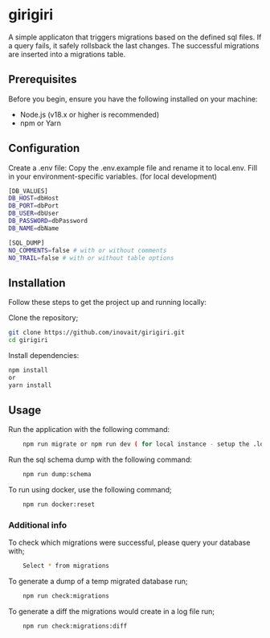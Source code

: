 # girigiri

A simple applicaton that triggers migrations based on the defined sql files.
If a query fails, it safely rollsback the last changes. 
The successful migrations are inserted into a migrations table.

## Prerequisites
Before you begin, ensure you have the following installed on your machine:

- Node.js (v18.x or higher is recommended)
- npm or Yarn

## Configuration

Create a .env file:
Copy the .env.example file and rename it to local.env. Fill in your environment-specific variables. (for local development)

```sh
[DB_VALUES]
DB_HOST=dbHost
DB_PORT=dbPort
DB_USER=dbUser
DB_PASSWORD=dbPassword
DB_NAME=dbName

[SQL_DUMP]
NO_COMMENTS=false # with or without comments
NO_TRAIL=false # with or without table options
```

## Installation
Follow these steps to get the project up and running locally:

Clone the repository;

```sh
git clone https://github.com/inovait/girigiri.git
cd girigiri
```

Install dependencies:

```sh
npm install
or
yarn install
```

## Usage
Run the application with the following command:
```sh
    npm run migrate or npm run dev ( for local instance - setup the .local.env accordingly)
```

Run the sql schema dump with the following command:
```sh
    npm run dump:schema
```

To run using docker, use the following command;
```sh
    npm run docker:reset
```

### Additional info
To check which migrations were successful, please query your database with;
```sh
    Select * from migrations
```

To generate a dump of a temp migrated database run;
```sh
    npm run check:migrations
```

To generate a diff the migrations would create in a log file run;
```sh
    npm run check:migrations:diff
```